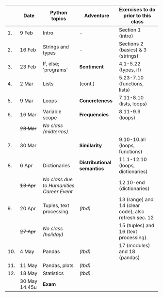 |  | Date | 	Python topics   |	Adventure |	Exercises to do prior to this class
| --- | --- | --- | --- | --- |
|1. | 9 Feb | Intro |	- |	Section 1 (intro)
|2. | 16 Feb |	Strings and types |	- |	Sections 2 (basics) & 3 (strings)
|3. | 23 Feb |	If, else; 'programs'  |	**Sentiment**  |	4.1-5.22 (types, if)
|4. | 2 Mar   |   Lists |	(cont.)  | 5.23-7.10 (functions, lists)
|5. | 9 Mar |	Loops |	**Concreteness** 	| 7.11-8.10 (lists, loops)
|6. | 16 Mar |	Variable scope |  **Frequencies**	  |	 8.11-9.9 (loops)
|   | ~~23 Mar~~  |  _No class (midterms)._ |   |
|7. | 30 Mar |	   |	**Similarity** | 9.10-10.all (loops, functions)
|8. | 6 Apr |	Dictionaries |	**Distributional semantics**   |	11.1-12.10 (loops, dictionaries)
|   | ~~13 Apr~~ |	_No class due to Humanities Career Event_  |  |   12.10-end (dictionaries)
|9. | 20 Apr |	Tuples, text processing |	_(tbd)_  |	13 (range) and 14 (clear code); also refresh sec. 12
|  | ~~27 Apr~~ |	_No class (holiday)_	|	  |  15 (tuples) and 16 (text processing).
|10. | 4 May |	Pandas 	|  _(tbd)_   | 	17 (modules) and 18 (pandas)
|11. | 11 May |	Pandas, plots 	|  _(tbd)_  |	
|12. | 18 May | 	Statistics 	|   _(tbd)_  |	
|    |30 May 14.45u  |  	**Exam**   |   |

